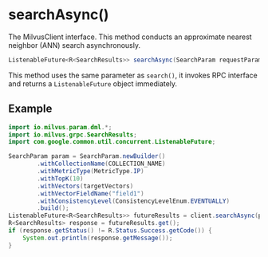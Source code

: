 # searchAsync()

The MilvusClient interface. This method conducts an approximate nearest neighbor (ANN) search asynchronously.

```java
ListenableFuture<R<SearchResults>> searchAsync(SearchParam requestParam);
```

This method uses the same parameter as `search()`, it invokes RPC interface and returns a `ListenableFuture` object immediately.

## Example

```java
import io.milvus.param.dml.*;
import io.milvus.grpc.SearchResults;
import com.google.common.util.concurrent.ListenableFuture;

SearchParam param = SearchParam.newBuilder()
        .withCollectionName(COLLECTION_NAME)
        .withMetricType(MetricType.IP)
        .withTopK(10)
        .withVectors(targetVectors)
        .withVectorFieldName("field1")
        .withConsistencyLevel(ConsistencyLevelEnum.EVENTUALLY)
        .build();
ListenableFuture<R<SearchResults>> futureResults = client.searchAsync(param);
R<SearchResults> response = futureResults.get();
if (response.getStatus() != R.Status.Success.getCode()) {
    System.out.println(response.getMessage());
}
```
